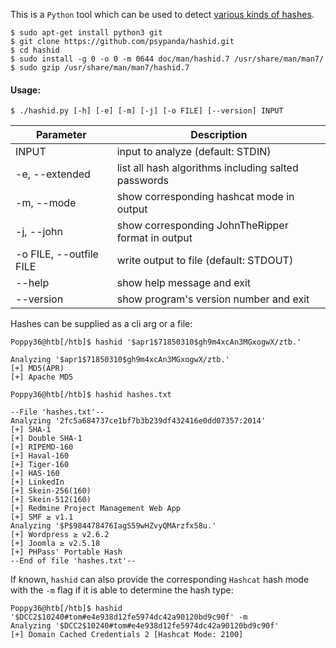 This is a `Python` tool which can be used to detect [various kinds of hashes](https://github.com/psypanda/hashID/blob/master/doc/HASHINFO.xlsx).
```Installation
$ sudo apt-get install python3 git
$ git clone https://github.com/psypanda/hashid.git
$ cd hashid
$ sudo install -g 0 -o 0 -m 0644 doc/man/hashid.7 /usr/share/man/man7/
$ sudo gzip /usr/share/man/man7/hashid.7
```
#### Usage:
```
$ ./hashid.py [-h] [-e] [-m] [-j] [-o FILE] [--version] INPUT
```

| Parameter               | Description                                         |
| ----------------------- | --------------------------------------------------- |
| INPUT                   | input to analyze (default: STDIN)                   |
| -e, --extended          | list all hash algorithms including salted passwords |
| -m, --mode              | show corresponding hashcat mode in output           |
| -j, --john              | show corresponding JohnTheRipper format in output   |
| -o FILE, --outfile FILE | write output to file (default: STDOUT)              |
| --help                  | show help message and exit                          |
| --version               | show program's version number and exit              |
Hashes can be supplied as a cli arg or a file:
```Identifying-Hashes
Poppy36@htb[/htb]$ hashid '$apr1$71850310$gh9m4xcAn3MGxogwX/ztb.'

Analyzing '$apr1$71850310$gh9m4xcAn3MGxogwX/ztb.'
[+] MD5(APR) 
[+] Apache MD5
```
```Identifying-Hashes
Poppy36@htb[/htb]$ hashid hashes.txt 

--File 'hashes.txt'--
Analyzing '2fc5a684737ce1bf7b3b239df432416e0dd07357:2014'
[+] SHA-1 
[+] Double SHA-1 
[+] RIPEMD-160 
[+] Haval-160 
[+] Tiger-160 
[+] HAS-160 
[+] LinkedIn 
[+] Skein-256(160) 
[+] Skein-512(160) 
[+] Redmine Project Management Web App 
[+] SMF ≥ v1.1 
Analyzing '$P$984478476IagS59wHZvyQMArzfx58u.'
[+] Wordpress ≥ v2.6.2 
[+] Joomla ≥ v2.5.18 
[+] PHPass' Portable Hash 
--End of file 'hashes.txt'--
```
If known, `hashid` can also provide the corresponding `Hashcat` hash mode with the `-m` flag if it is able to determine the hash type:
```Identifying-Hashes
Poppy36@htb[/htb]$ hashid '$DCC2$10240#tom#e4e938d12fe5974dc42a90120bd9c90f' -m
Analyzing '$DCC2$10240#tom#e4e938d12fe5974dc42a90120bd9c90f'
[+] Domain Cached Credentials 2 [Hashcat Mode: 2100]
```